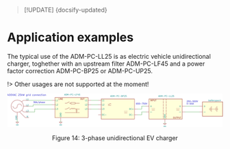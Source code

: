 > [!UPDATE] {docsify-updated}
# Application examples

The typical use of the ADM-PC-LL25 is as electric vehicle unidirectional charger, toghether with an upstream filter ADM-PC-LF45 and a power factor correction ADM-PC-BP25 or ADM-PC-UP25.

!> Other usages are not supported at the moment!

![3phase charging](images/app_3phase_charger.svg ':size=100%')
<figcaption style="text-align: center">Figure 14: 3-phase unidirectional EV charger</figcaption>
